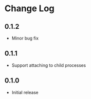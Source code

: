 # Change Log

## 0.1.2

- Minor bug fix

## 0.1.1

- Support attaching to child processes

## 0.1.0

- Initial release